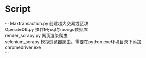 # Script
···
Maxtransaction.py 		创建超大交易或区块  
OperateDB.py			操作Mysql与mongo数据库  
render_scrapy.py		网页渲染爬虫  
selenium_scrapy			模拟浏览器爬虫。需要在python.exe环境目录下添加chromedriver.exe  
··· 
